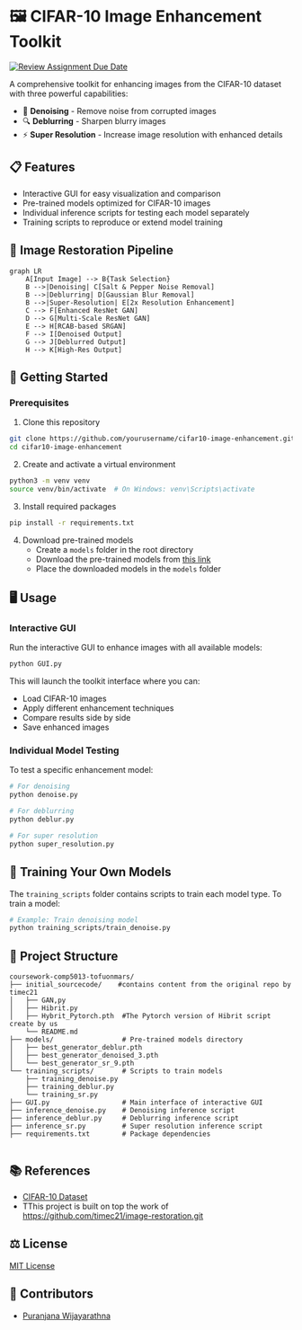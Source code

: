 # 🖼️ CIFAR-10 Image Enhancement Toolkit

[![Review Assignment Due Date](https://classroom.github.com/assets/deadline-readme-button-22041afd0340ce965d47ae6ef1cefeee28c7c493a6346c4f15d667ab976d596c.svg)](https://classroom.github.com/a/Ui7Z-_ux)

A comprehensive toolkit for enhancing images from the CIFAR-10 dataset with three powerful capabilities:

- 🧹 **Denoising** - Remove noise from corrupted images
- 🔍 **Deblurring** - Sharpen blurry images
- ⚡ **Super Resolution** - Increase image resolution with enhanced details

## 📋 Features

- Interactive GUI for easy visualization and comparison
- Pre-trained models optimized for CIFAR-10 images
- Individual inference scripts for testing each model separately
- Training scripts to reproduce or extend model training

## 🔄 Image Restoration Pipeline

```mermaid
graph LR
    A[Input Image] --> B{Task Selection}
    B -->|Denoising| C[Salt & Pepper Noise Removal]
    B -->|Deblurring| D[Gaussian Blur Removal]
    B -->|Super-Resolution| E[2x Resolution Enhancement]
    C --> F[Enhanced ResNet GAN]
    D --> G[Multi-Scale ResNet GAN]
    E --> H[RCAB-based SRGAN]
    F --> I[Denoised Output]
    G --> J[Deblurred Output]
    H --> K[High-Res Output]
```
## 🚀 Getting Started

### Prerequisites

1. Clone this repository
```bash
git clone https://github.com/yourusername/cifar10-image-enhancement.git
cd cifar10-image-enhancement
```

2. Create and activate a virtual environment
```bash
python3 -m venv venv
source venv/bin/activate  # On Windows: venv\Scripts\activate
```

3. Install required packages
```bash
pip install -r requirements.txt
```

4. Download pre-trained models
   - Create a `models` folder in the root directory
   - Download the pre-trained models from [this link](https://liveplymouthac-my.sharepoint.com/:f:/g/personal/pathirage_wijayarathna_postgrad_plymouth_ac_uk/Eq-PRdY3n_FHo5imC2ir7pUB2UZED49zVFWwJ0ImpOJ_GQ?e=WbEMfo)
   - Place the downloaded models in the `models` folder

## 🖥️ Usage

### Interactive GUI

Run the interactive GUI to enhance images with all available models:

```bash
python GUI.py
```

This will launch the toolkit interface where you can:
- Load CIFAR-10 images
- Apply different enhancement techniques
- Compare results side by side
- Save enhanced images

### Individual Model Testing

To test a specific enhancement model:

```bash
# For denoising
python denoise.py

# For deblurring
python deblur.py

# For super resolution
python super_resolution.py
```

## 🧠 Training Your Own Models

The `training_scripts` folder contains scripts to train each model type. To train a model:

```bash
# Example: Train denoising model
python training_scripts/train_denoise.py
```

## 📁 Project Structure

```
coursework-comp5013-tofuonmars/
├── initial_sourcecode/    #contains content from the original repo by timec21
│   ├── GAN,py   
│   ├── Hibrit.py
│   ├── Hybrit_Pytorch.pth  #The Pytorch version of Hibrit script create by us
    └── README.md    
├── models/                 # Pre-trained models directory
│   ├── best_generator_deblur.pth
│   ├── best_generator_denoised_3.pth
│   └── best_generator_sr_9.pth
└── training_scripts/       # Scripts to train models
    ├── training_denoise.py
    ├── training_deblur.py
    └── training_sr.py
├── GUI.py                  # Main interface of interactive GUI
├── inference_denoise.py    # Denoising inference script
├── inference_deblur.py     # Deblurring inference script
├── inference_sr.py         # Super resolution inference script
├── requirements.txt        # Package dependencies


```

## 📚 References

- [CIFAR-10 Dataset](https://www.cs.toronto.edu/~kriz/cifar.html)
- TThis project is built on top the work of https://github.com/timec21/image-restoration.git

## ⚖️ License

[MIT License](LICENSE)

## 👥 Contributors

- [Puranjana Wijayarathna](https://github.com/puranjanaaa)
